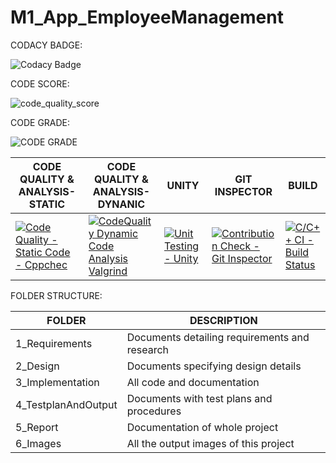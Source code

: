 # M1_App_EmployeeManagement

CODACY BADGE:

![Codacy Badge](https://app.codacy.com/project/badge/Grade/aceab853717b47bdb2788e03623ba118)

CODE SCORE:

![code_quality_score](https://api.codiga.io/project/30002/score/svg)

CODE GRADE:

![CODE GRADE](https://api.codiga.io/project/30002/status/svg)

| CODE QUALITY & ANALYSIS-STATIC                                                                                                                                                                                                	| CODE QUALITY & ANALYSIS-DYNANIC                                                                                                                                                                                                           	| UNITY                                                                                                                                                                                                         	| GIT INSPECTOR                                                                                                                                                                                                                             	| BUILD                                                                                                                                                                                                            	|
|-------------------------------------------------------------------------------------------------------------------------------------------------------------------------------------------------------------------------------	|-------------------------------------------------------------------------------------------------------------------------------------------------------------------------------------------------------------------------------------------	|---------------------------------------------------------------------------------------------------------------------------------------------------------------------------------------------------------------	|-------------------------------------------------------------------------------------------------------------------------------------------------------------------------------------------------------------------------------------------	|------------------------------------------------------------------------------------------------------------------------------------------------------------------------------------------------------------------	|
| [![Code Quality - Static Code - Cppchec](https://github.com/Gulshan-J/M1_Application_Handcricket/actions/workflows/c-cpp.yml/badge.svg)](https://github.com/Gulshan-J/M1_Application_Handcricket/actions/workflows/c-cpp.yml) 	| [![CodeQuality Dynamic Code Analysis Valgrind](https://github.com/Gulshan-J/M1_Application_Handcricket/actions/workflows/valgrind.yml/badge.svg)](https://github.com/Gulshan-J/M1_Application_Handcricket/actions/workflows/valgrind.yml) 	| [![Unit Testing - Unity](https://github.com/Gulshan-J/M1_Application_Handcricket/actions/workflows/unity.yml/badge.svg)](https://github.com/Gulshan-J/M1_Application_Handcricket/actions/workflows/unity.yml) 	| [![Contribution Check - Git Inspector](https://github.com/Gulshan-J/M1_Application_Handcricket/actions/workflows/gitinspector.yml/badge.svg)](https://github.com/Gulshan-J/M1_Application_Handcricket/actions/workflows/gitinspector.yml) 	| [![C/C++ CI - Build Status](https://github.com/Gulshan-J/M1_Application_Handcricket/actions/workflows/linux.yml/badge.svg)](https://github.com/Gulshan-J/M1_Application_Handcricket/actions/workflows/linux.yml) 	|



  FOLDER STRUCTURE:
  
  | FOLDER           	| DESCRIPTION                                   	|
|------------------	|-----------------------------------------------	|
| 1_Requirements   	| Documents detailing requirements and research 	|
| 2_Design         	| Documents specifying design details           	|
| 3_Implementation 	| All code and documentation                    	|
| 4_TestplanAndOutput | Documents with test plans and procedures      	|
| 5_Report         	| Documentation of whole project                	|
| 6_Images         	| All the output images of this project          	|
